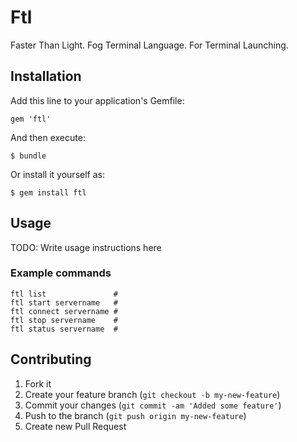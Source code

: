 # Ftl

Faster Than Light. Fog Terminal Language. For Terminal Launching.

## Installation

Add this line to your application's Gemfile:

    gem 'ftl'

And then execute:

    $ bundle

Or install it yourself as:

    $ gem install ftl

## Usage

TODO: Write usage instructions here

### Example commands

    ftl list               #
    ftl start servername   #
    ftl connect servername #
    ftl stop servername    #
    ftl status servername  #

## Contributing

1. Fork it
2. Create your feature branch (`git checkout -b my-new-feature`)
3. Commit your changes (`git commit -am 'Added some feature'`)
4. Push to the branch (`git push origin my-new-feature`)
5. Create new Pull Request
